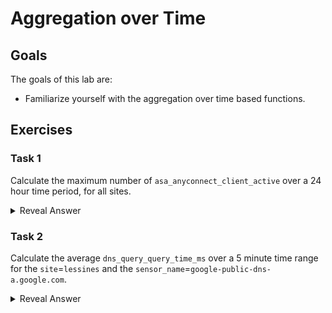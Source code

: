 # Aggregation over Time
## Goals
The goals of this lab are:
* Familiarize yourself with the aggregation over time based functions.


## Exercises
### Task 1
Calculate the maximum number of `asa_anyconnect_client_active` over a 24 hour time period, for all sites.
<details>
  <summary>Reveal Answer</summary>
  
```
max_over_time(asa_anyconnect_client_active{}[24h])
```
</details>

### Task 2
Calculate the average `dns_query_query_time_ms` over a 5 minute time range for the `site`=`lessines` and the `sensor_name`=`google-public-dns-a.google.com`.
<details>
  <summary>Reveal Answer</summary>
  
```
avg_over_time(dns_query_query_time_ms{site="lessines", sensor="google-public-dns-a.google.com"}[5m])
```
</details>